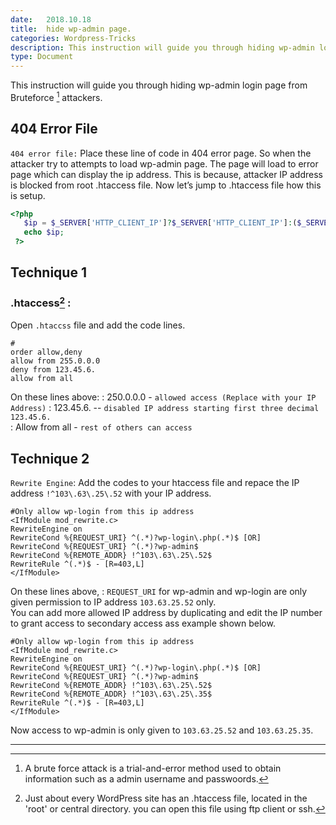 ```yaml
---
date:	2018.10.18
title:	hide wp-admin page.
categories: Wordpress-Tricks
description: This instruction will guide you through hiding wp-admin login page from Bruteforce attackers.
type: Document
---
```

This instruction will guide you through hiding wp-admin login page from Bruteforce [^1] attackers.
## 404 Error File

`404 error file:`
Place these line of code in 404 error page. So when the attacker try to attempts to load wp-admin page. The page will load to error page which can display the ip address.
This is because, attacker IP address is blocked from root .htaccess file. 
Now let’s jump to .htaccess file how this is setup.

```php
<?php 
   $ip = $_SERVER['HTTP_CLIENT_IP']?$_SERVER['HTTP_CLIENT_IP']:($_SERVER['HTTP_X_FORWARDE‌​D_FOR']?$_SERVER['HTTP_X_FORWARDED_FOR']:$_SERVER['REMOTE_ADDR']);
   echo $ip;
 ?>

```
## Technique 1
### .htaccess[^2] :
Open  `.htaccss` file and add the code lines. 
```
#
order allow,deny
allow from 255.0.0.0
deny from 123.45.6.
allow from all

```
On these lines above:
: 250.0.0.0 - `allowed access (Replace with your IP Address)` 
: 123.45.6. -- `disabled IP address starting first three decimal 123.45.6.`  
: Allow from all - `rest of others can access`  

  

## Technique 2
`Rewrite Engine`: Add the codes to your htaccess file and repace the IP address `!^103\.63\.25\.52` with your IP address. 
```
#Only allow wp-login from this ip address
<IfModule mod_rewrite.c>
RewriteEngine on
RewriteCond %{REQUEST_URI} ^(.*)?wp-login\.php(.*)$ [OR]
RewriteCond %{REQUEST_URI} ^(.*)?wp-admin$
RewriteCond %{REMOTE_ADDR} !^103\.63\.25\.52$
RewriteRule ^(.*)$ - [R=403,L]
</IfModule>

```
On these lines above,
: `REQUEST_URI` for wp-admin and wp-login are only given permission to IP address `103.63.25.52` only.  
 You can add more allowed IP address by duplicating and edit the IP number to grant access to secondary access ass example shown below.

```
#Only allow wp-login from this ip address
<IfModule mod_rewrite.c>
RewriteEngine on
RewriteCond %{REQUEST_URI} ^(.*)?wp-login\.php(.*)$ [OR]
RewriteCond %{REQUEST_URI} ^(.*)?wp-admin$
RewriteCond %{REMOTE_ADDR} !^103\.63\.25\.52$
RewriteCond %{REMOTE_ADDR} !^103\.63\.25\.35$
RewriteRule ^(.*)$ - [R=403,L]
</IfModule>

```
Now access to wp-admin is only given to `103.63.25.52` and `103.63.25.35`.
  
  
  --------------------------------------

[^1]: A brute force attack is a trial-and-error method used to obtain information such as a admin username and passwoords.
[^2]: Just about every WordPress site has an .htaccess file, located in the 'root' or central directory. you can open this file using ftp client or ssh.